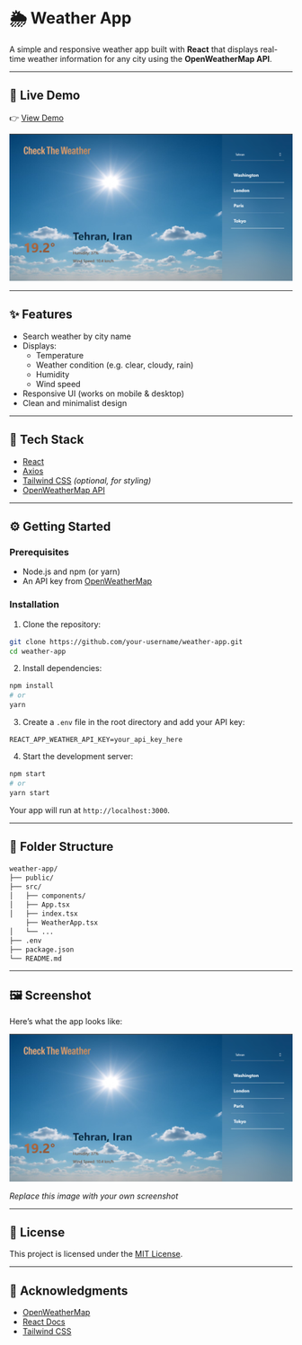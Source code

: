 # 🌦️ Weather App

A simple and responsive weather app built with **React** that displays real-time weather information for any city using the **OpenWeatherMap API**.

---

## 🔗 Live Demo

👉 [View Demo](https://your-demo-url.com)

![Weather App Screenshot](./public/screenshot.jpg)

---

## ✨ Features

- Search weather by city name
- Displays:
  - Temperature
  - Weather condition (e.g. clear, cloudy, rain)
  - Humidity
  - Wind speed
- Responsive UI (works on mobile & desktop)
- Clean and minimalist design

---

## 🚀 Tech Stack

- [React](https://reactjs.org/)
- [Axios](https://axios-http.com/)
- [Tailwind CSS](https://tailwindcss.com/) *(optional, for styling)*
- [OpenWeatherMap API](https://openweathermap.org/api)

---

## ⚙️ Getting Started

### Prerequisites

- Node.js and npm (or yarn)
- An API key from [OpenWeatherMap](https://openweathermap.org/api)

### Installation

1. Clone the repository:

```bash
git clone https://github.com/your-username/weather-app.git
cd weather-app
```

2. Install dependencies:

```bash
npm install
# or
yarn
```

3. Create a `.env` file in the root directory and add your API key:

```env
REACT_APP_WEATHER_API_KEY=your_api_key_here
```

4. Start the development server:

```bash
npm start
# or
yarn start
```

Your app will run at `http://localhost:3000`.

---

## 📁 Folder Structure

```
weather-app/
├── public/
├── src/
│   ├── components/
│   ├── App.tsx
│   ├── index.tsx
    ├── WeatherApp.tsx
│   └── ...
├── .env
├── package.json
└── README.md
```

---

## 🖼️ Screenshot

Here’s what the app looks like:

![App Screenshot](./public/screenshot.jpg)

*Replace this image with your own screenshot*

---

## 📄 License

This project is licensed under the [MIT License](LICENSE).

---

## 🙌 Acknowledgments

- [OpenWeatherMap](https://openweathermap.org/)
- [React Docs](https://reactjs.org/docs/)
- [Tailwind CSS](https://tailwindcss.com/)